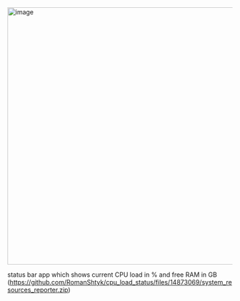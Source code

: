 <img width="577" alt="image" src="https://github.com/RomanShtyk/cpu_load_status/assets/25960348/5c50474a-21d9-48ee-b42e-17b4bbaa01e5">

status bar app which shows current CPU load in % and free RAM in GB
(https://github.com/RomanShtyk/cpu_load_status/files/14873069/system_resources_reporter.zip)
